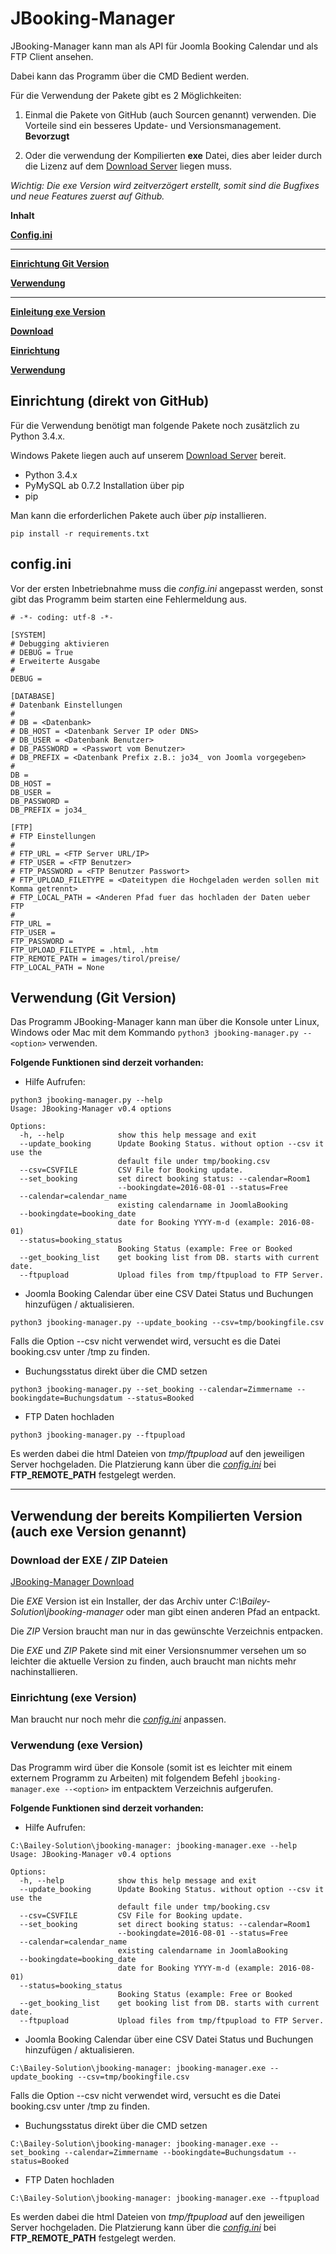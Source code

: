 # JBooking-Manager

JBooking-Manager kann man als API für Joomla Booking Calendar und als FTP Client ansehen.

Dabei kann das Programm über die CMD Bedient werden.

Für die Verwendung der Pakete gibt es 2 Möglichkeiten:

1. Einmal die Pakete von GitHub (auch Sourcen genannt) verwenden. Die Vorteile sind ein besseres Update- und Versionsmanagement. **Bevorzugt**

2. Oder die verwendung der Kompilierten **exe** Datei, dies aber leider durch die Lizenz auf dem [Download Server](https://dl.bscn.at/JBooking-Manager/) liegen muss. 

*Wichtig: Die exe Version wird zeitverzögert erstellt, somit sind die Bugfixes und  neue Features zuerst auf Github.*

**Inhalt**

[**Config.ini**](#configini)

---

[**Einrichtung Git Version**](#einrichtung-direkt-von-github)

[**Verwendung**](#verwendung-git-version)

---

[**Einleitung exe Version**](#verwendung-der-bereits-kompilierten-version-auch-exe-version-genannt)

[**Download**](#download-der-exe--zip-dateien)

[**Einrichtung**](#einrichtung-exe-version)

[**Verwendung**](#verwendung-exe-version)



## Einrichtung (direkt von GitHub)

Für die Verwendung benötigt man folgende Pakete noch zusätzlich zu Python 3.4.x.

Windows Pakete liegen auch auf unserem [Download Server](https://dl.bscn.at/JBooking-Manager/Source/) bereit.

* Python 3.4.x
* PyMySQL ab 0.7.2 Installation über pip
* pip

Man kann die erforderlichen Pakete auch über *pip* installieren.
```
pip install -r requirements.txt
```

## config.ini

Vor der ersten Inbetriebnahme muss die *config.ini* angepasst werden, sonst gibt das Programm beim starten eine Fehlermeldung aus.

```
# -*- coding: utf-8 -*-

[SYSTEM]
# Debugging aktivieren
# DEBUG = True
# Erweiterte Ausgabe
#
DEBUG =

[DATABASE]
# Datenbank Einstellungen
#
# DB = <Datenbank>
# DB_HOST = <Datenbank Server IP oder DNS>
# DB_USER = <Datenbank Benutzer>
# DB_PASSWORD = <Passwort vom Benutzer>
# DB_PREFIX = <Datenbank Prefix z.B.: jo34_ von Joomla vorgegeben>
#
DB =
DB_HOST =
DB_USER =
DB_PASSWORD =
DB_PREFIX = jo34_

[FTP]
# FTP Einstellungen
#
# FTP_URL = <FTP Server URL/IP>
# FTP_USER = <FTP Benutzer>
# FTP_PASSWORD = <FTP Benutzer Passwort>
# FTP_UPLOAD_FILETYPE = <Dateitypen die Hochgeladen werden sollen mit Komma getrennt>
# FTP_LOCAL_PATH = <Anderen Pfad fuer das hochladen der Daten ueber FTP
#
FTP_URL =
FTP_USER =
FTP_PASSWORD =
FTP_UPLOAD_FILETYPE = .html, .htm
FTP_REMOTE_PATH = images/tirol/preise/
FTP_LOCAL_PATH = None
```

## Verwendung (Git Version)

Das Programm JBooking-Manager kann man über die Konsole unter Linux, Windows oder Mac mit dem Kommando 
`python3 jbooking-manager.py --<option>` verwenden.


**Folgende Funktionen sind derzeit vorhanden:**

* Hilfe Aufrufen:
```
python3 jbooking-manager.py --help
Usage: JBooking-Manager v0.4 options

Options:
  -h, --help            show this help message and exit
  --update_booking      Update Booking Status. without option --csv it use the
                        default file under tmp/booking.csv
  --csv=CSVFILE         CSV File for Booking update.
  --set_booking         set direct booking status: --calendar=Room1
                        --bookingdate=2016-08-01 --status=Free
  --calendar=calendar_name
                        existing calendarname in JoomlaBooking
  --bookingdate=booking_date
                        date for Booking YYYY-m-d (example: 2016-08-01)
  --status=booking_status
                        Booking Status (example: Free or Booked
  --get_booking_list    get booking list from DB. starts with current date.
  --ftpupload           Upload files from tmp/ftpupload to FTP Server.
```


* Joomla Booking Calendar über eine CSV Datei Status und Buchungen hinzufügen / aktualisieren.
```
python3 jbooking-manager.py --update_booking --csv=tmp/bookingfile.csv
```
Falls die Option --csv nicht verwendet wird, versucht es die Datei booking.csv unter /tmp zu finden.


* Buchungsstatus direkt über die CMD setzen
```
python3 jbooking-manager.py --set_booking --calendar=Zimmername --bookingdate=Buchungsdatum --status=Booked
```

* FTP Daten hochladen
```
python3 jbooking-manager.py --ftpupload
```
Es werden dabei die html Dateien von *tmp/ftpupload* auf den jeweiligen Server hochgeladen.
Die Platzierung kann über die [*config.ini*](#configini) bei **FTP_REMOTE_PATH** festgelegt werden.

---

## Verwendung der bereits Kompilierten Version (auch exe Version genannt)

### Download der EXE / ZIP Dateien

[JBooking-Manager Download](https://dl.bscn.at/JBooking-Manager/)

Die *EXE* Version ist ein Installer, der das Archiv unter *C:\Bailey-Solution\jbooking-manager* oder man gibt einen anderen Pfad an entpackt.

Die *ZIP* Version braucht man nur in das gewünschte Verzeichnis entpacken.

Die *EXE* und *ZIP* Pakete sind mit einer Versionsnummer versehen um so leichter die aktuelle Version zu finden, auch braucht man nichts mehr nachinstallieren.

### Einrichtung (exe Version)

Man braucht nur noch mehr die [*config.ini*](#configini) anpassen.

### Verwendung (exe Version)

Das Programm wird über die Konsole (somit ist es leichter mit einem externem Programm zu Arbeiten) mit folgendem Befehl `jbooking-manager.exe --<option>` im entpacktem Verzeichnis aufgerufen.


**Folgende Funktionen sind derzeit vorhanden:**

* Hilfe Aufrufen:
```
C:\Bailey-Solution\jbooking-manager: jbooking-manager.exe --help
Usage: JBooking-Manager v0.4 options

Options:
  -h, --help            show this help message and exit
  --update_booking      Update Booking Status. without option --csv it use the
                        default file under tmp/booking.csv
  --csv=CSVFILE         CSV File for Booking update.
  --set_booking         set direct booking status: --calendar=Room1
                        --bookingdate=2016-08-01 --status=Free
  --calendar=calendar_name
                        existing calendarname in JoomlaBooking
  --bookingdate=booking_date
                        date for Booking YYYY-m-d (example: 2016-08-01)
  --status=booking_status
                        Booking Status (example: Free or Booked
  --get_booking_list    get booking list from DB. starts with current date.
  --ftpupload           Upload files from tmp/ftpupload to FTP Server.
```


* Joomla Booking Calendar über eine CSV Datei Status und Buchungen hinzufügen / aktualisieren.
```
C:\Bailey-Solution\jbooking-manager: jbooking-manager.exe --update_booking --csv=tmp/bookingfile.csv
```
Falls die Option --csv nicht verwendet wird, versucht es die Datei booking.csv unter /tmp zu finden.


* Buchungsstatus direkt über die CMD setzen
```
C:\Bailey-Solution\jbooking-manager: jbooking-manager.exe --set_booking --calendar=Zimmername --bookingdate=Buchungsdatum --status=Booked
```

* FTP Daten hochladen
```
C:\Bailey-Solution\jbooking-manager: jbooking-manager.exe --ftpupload
```
Es werden dabei die html Dateien von *tmp/ftpupload* auf den jeweiligen Server hochgeladen.
Die Platzierung kann über die [*config.ini*](#configini) bei **FTP_REMOTE_PATH** festgelegt werden.
